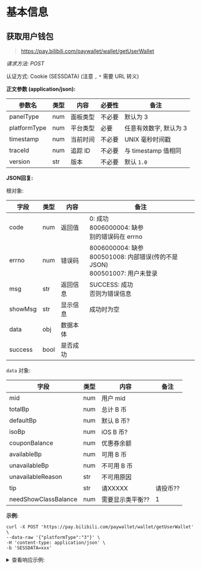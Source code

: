 # 基本信息

## 获取用户钱包

> https://pay.bilibili.com/paywallet/wallet/getUserWallet

*请求方法: POST*

认证方式: Cookie (SESSDATA) (注意 `,` `*` 需要 URL 转义)

**正文参数 (application/json):**

| 参数名       | 类型 | 内容     | 必要性 | 备注                   |
| ------------ | ---- | -------- | ------ | ---------------------- |
| panelType    | num  | 面板类型 | 不必要 | 默认为 3               |
| platformType | num  | 平台类型 | 必要   | 任意有效数字, 默认为 3 |
| timestamp    | num  | 当前时间 | 不必要 | UNIX 毫秒时间戳        |
| traceId      | num  | 追踪 ID  | 不必要 | 与 timestamp 值相同    |
| version      | str  | 版本     | 不必要 | 默认 `1.0`             |

**JSON回复:**

根对象:

| 字段    | 类型 | 内容     | 备注 |
| ------- | ---- | -------- | ---- |
| code    | num  | 返回值   | 0: 成功<br />8006000004: 缺参<br />别的错误码在 errno |
| errno   | num  | 错误码   | 8006000004: 缺参<br />800501008: 内部错误(传的不是JSON)<br />800501007: 用户未登录 |
| msg     | str  | 返回信息 | SUCCESS: 成功<br />否则为错误信息 |
| showMsg | str  | 显示信息 | 成功时为空 |
| data    | obj  | 数据本体 |      |
| success | bool | 是否成功 |      |

`data` 对象:

| 字段              | 类型 | 内容        | 备注 |
| ----------------- | ---- | ----------- | ---- |
| mid               | num  | 用户 mid    |      |
| totalBp           | num  | 总计 B 币   |      |
| defaultBp         | num  | 默认 B 币?  |      |
| isoBp             | num  | iOS B 币?   |      |
| couponBalance     | num  | 优惠券余额  |      |
| availableBp       | num  | 可用 B 币   |      |
| unavailableBp     | num  | 不可用 B 币 |      |
| unavailableReason | str  | 不可用原因  |      |
| tip               | str  | 请XXXXX     | 请投币?? |
| needShowClassBalance | num | 需要显示类平衡?? | 1 |

**示例:**

```shell
curl -X POST 'https://pay.bilibili.com/paywallet/wallet/getUserWallet' \
--data-raw '{"platformType":"3"}' \
-H 'content-type: application/json' \
-b 'SESSDATA=xxx'
```

<details>
<summary>查看响应示例:</summary>

```json
{
  "code": 0,
  "errno": 0,
  "msg": "SUCCESS",
  "showMsg": "",
  "data": {
    "mid": 616368979,
    "totalBp": 0.00,
    "defaultBp": 0.00,
    "iosBp": 0.00,
    "couponBalance": 0,
    "availableBp": 0.00,
    "unavailableBp": 0,
    "unavailableReason": "",
    "tip": "请XXXXX",
    "needShowClassBalance": 1
  },
  "success": true
}
```

</details>
